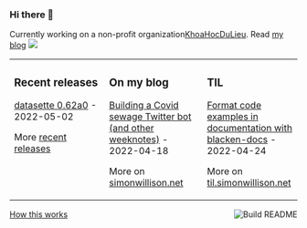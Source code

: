 ### Hi there 👋

Currently working on a non-profit organization[KhoaHocDuLieu](http://khoahocdulieu.org/). Read [my blog](https://nguyenkhang.me/)
![](https://komarev.com/ghpvc/?username=Al3927&color=orange)

<table><tr><td valign="top" width="33%">

### Recent releases
<!-- recent_releases starts -->
[datasette 0.62a0](https://github.com/simonw/datasette/releases/tag/0.62a0) - 2022-05-02
<!-- recent_releases ends -->
More [recent releases](https://github.com/simonw/simonw/blob/main/releases.md)
</td><td valign="top" width="34%">

### On my blog
<!-- blog starts -->
[Building a Covid sewage Twitter bot (and other weeknotes)](http://simonwillison.net/2022/Apr/18/covid-sewage/) - 2022-04-18
<!-- blog ends -->
More on [simonwillison.net](https://simonwillison.net/)
</td><td valign="top" width="33%">

### TIL
<!-- tils starts -->
[Format code examples in documentation with blacken-docs](https://til.simonwillison.net/sphinx/blacken-docs) - 2022-04-24
<!-- tils ends -->
More on [til.simonwillison.net](https://til.simonwillison.net/)
</td></tr></table>

<a href="https://github.com/simonw/simonw/actions"><img src="https://github.com/simonw/simonw/workflows/Build%20README/badge.svg" align="right" alt="Build README"></a> <a href="https://simonwillison.net/2020/Jul/10/self-updating-profile-readme/">How this works</a>

<!--
**Al3927/Al3927** is a ✨ _special_ ✨ repository because its `README.md` (this file) appears on your GitHub profile.

Here are some ideas to get you started:

- 🔭 I’m currently working on ...
- 🌱 I’m currently learning ...
- 👯 I’m looking to collaborate on ...
- 🤔 I’m looking for help with ...
- 💬 Ask me about ...
- 📫 How to reach me: ...
- 😄 Pronouns: ...
- ⚡ Fun fact: ...
-->
